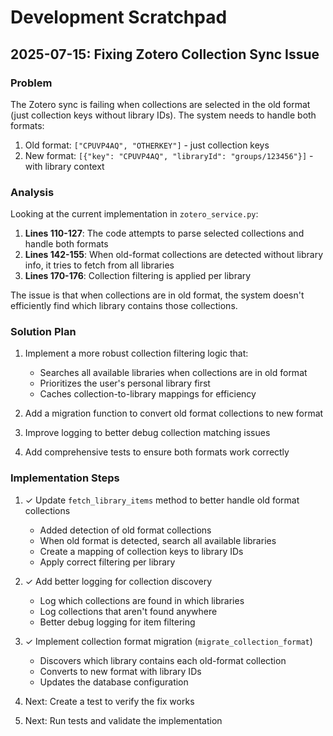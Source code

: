 # Development Scratchpad

## 2025-07-15: Fixing Zotero Collection Sync Issue

### Problem
The Zotero sync is failing when collections are selected in the old format (just collection keys without library IDs). The system needs to handle both formats:
1. Old format: `["CPUVP4AQ", "OTHERKEY"]` - just collection keys
2. New format: `[{"key": "CPUVP4AQ", "libraryId": "groups/123456"}]` - with library context

### Analysis
Looking at the current implementation in `zotero_service.py`:

1. **Lines 110-127**: The code attempts to parse selected collections and handle both formats
2. **Lines 142-155**: When old-format collections are detected without library info, it tries to fetch from all libraries
3. **Lines 170-176**: Collection filtering is applied per library

The issue is that when collections are in old format, the system doesn't efficiently find which library contains those collections.

### Solution Plan
1. Implement a more robust collection filtering logic that:
   - Searches all available libraries when collections are in old format
   - Prioritizes the user's personal library first
   - Caches collection-to-library mappings for efficiency

2. Add a migration function to convert old format collections to new format

3. Improve logging to better debug collection matching issues

4. Add comprehensive tests to ensure both formats work correctly

### Implementation Steps
1. ✓ Update `fetch_library_items` method to better handle old format collections
   - Added detection of old format collections
   - When old format is detected, search all available libraries
   - Create a mapping of collection keys to library IDs
   - Apply correct filtering per library
   
2. ✓ Add better logging for collection discovery
   - Log which collections are found in which libraries
   - Log collections that aren't found anywhere
   - Better debug logging for item filtering

3. ✓ Implement collection format migration (`migrate_collection_format`)
   - Discovers which library contains each old-format collection
   - Converts to new format with library IDs
   - Updates the database configuration
   
4. Next: Create a test to verify the fix works
5. Next: Run tests and validate the implementation
